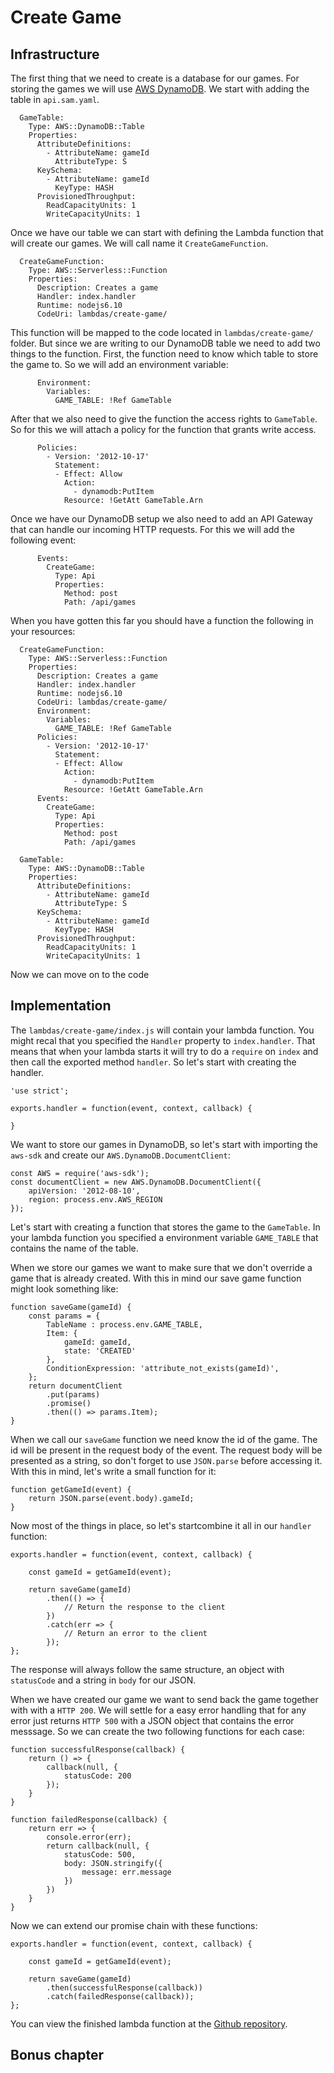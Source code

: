 # Create Game

## Infrastructure

The first thing that we need to create is a database for our games. For storing the games we will use [AWS DynamoDB](https://aws.amazon.com/dynamodb). We start with adding the table in `api.sam.yaml`.

```
  GameTable:
    Type: AWS::DynamoDB::Table
    Properties:
      AttributeDefinitions:
        - AttributeName: gameId
          AttributeType: S
      KeySchema:
        - AttributeName: gameId
          KeyType: HASH
      ProvisionedThroughput:
        ReadCapacityUnits: 1
        WriteCapacityUnits: 1
```

Once we have our table we can start with defining the Lambda function that will create our games. We will call name it `CreateGameFunction`.

```
  CreateGameFunction:
    Type: AWS::Serverless::Function
    Properties:
      Description: Creates a game
      Handler: index.handler
      Runtime: nodejs6.10
      CodeUri: lambdas/create-game/
```

This function will be mapped to the code located in `lambdas/create-game/` folder. But since we are writing to our DynamoDB table we need to add two things to the function. First, the function need to know which table to store the game to. So we will add an environment variable:

```
      Environment:
        Variables:
          GAME_TABLE: !Ref GameTable
```

After that we also need to give the function the access rights to `GameTable`. So for this we will attach a policy for the function that grants write access.

```
      Policies:
        - Version: '2012-10-17'
          Statement:
          - Effect: Allow
            Action:
              - dynamodb:PutItem
            Resource: !GetAtt GameTable.Arn
```

Once we have our DynamoDB setup we also need to add an API Gateway that can handle our incoming HTTP requests. For this we will add the following event:

```
      Events:
        CreateGame:
          Type: Api
          Properties:
            Method: post
            Path: /api/games
```

When you have gotten this far you should have a function the following in your resources:

```
  CreateGameFunction:
    Type: AWS::Serverless::Function
    Properties:
      Description: Creates a game
      Handler: index.handler
      Runtime: nodejs6.10
      CodeUri: lambdas/create-game/
      Environment:
        Variables:
          GAME_TABLE: !Ref GameTable
      Policies:
        - Version: '2012-10-17'
          Statement:
          - Effect: Allow
            Action:
              - dynamodb:PutItem
            Resource: !GetAtt GameTable.Arn
      Events:
        CreateGame:
          Type: Api
          Properties:
            Method: post
            Path: /api/games

  GameTable:
    Type: AWS::DynamoDB::Table
    Properties:
      AttributeDefinitions:
        - AttributeName: gameId
          AttributeType: S
      KeySchema:
        - AttributeName: gameId
          KeyType: HASH
      ProvisionedThroughput:
        ReadCapacityUnits: 1
        WriteCapacityUnits: 1
```

Now we can move on to the code

## Implementation

The `lambdas/create-game/index.js` will contain your lambda function. You might recal that you specified the `Handler` property to `index.handler`. That means that when your lambda starts it will try to do a `require` on `index` and then call the exported method `handler`. So let's start with creating the handler.

```
'use strict';

exports.handler = function(event, context, callback) {

}
```

We want to store our games in DynamoDB, so let's start with importing the `aws-sdk` and create our `AWS.DynamoDB.DocumentClient`:

```
const AWS = require('aws-sdk');
const documentClient = new AWS.DynamoDB.DocumentClient({
    apiVersion: '2012-08-10',
    region: process.env.AWS_REGION
});
```

Let's start with creating a function that stores the game to the `GameTable`. In your lambda function you specified a environment variable `GAME_TABLE` that contains the name of the table. 

When we store our games we want to make sure that we don't override a game that is already created. With this in mind our save game function might look something like:

```
function saveGame(gameId) {
    const params = {
        TableName : process.env.GAME_TABLE,
        Item: {
            gameId: gameId,
            state: 'CREATED'
        },
        ConditionExpression: 'attribute_not_exists(gameId)',
    };
    return documentClient
        .put(params)
        .promise()
        .then(() => params.Item);
}
```

When we call our `saveGame` function we need know the id of the game. The id will be present in the request body of the event. The request body will be presented as a string, so don't forget to use `JSON.parse` before accessing it. With this in mind, let's write a small function for it:

```
function getGameId(event) {
    return JSON.parse(event.body).gameId;
}
```

Now most of the things in place, so let's  startcombine it all in our `handler` function:

```
exports.handler = function(event, context, callback) {

    const gameId = getGameId(event);

    return saveGame(gameId)
        .then(() => {
            // Return the response to the client
        })
        .catch(err => {
            // Return an error to the client
        });
};
```

The response will always follow the same structure, an object with `statusCode` and a string in `body` for our JSON.

When we have created our game we want to send back the game together with with a `HTTP 200`. We will settle for a easy error handling that for any error just returns `HTTP 500` with a JSON object that contains the error messsage. So we can create the two following functions for each case:

```
function successfulResponse(callback) {
    return () => {
        callback(null, {
            statusCode: 200
        });
    }
}

function failedResponse(callback) {
    return err => {
        console.error(err);
        return callback(null, {
            statusCode: 500,
            body: JSON.stringify({
                message: err.message
            })
        })
    }
}
```

Now we can extend our promise chain with these functions:

```
exports.handler = function(event, context, callback) {

    const gameId = getGameId(event);

    return saveGame(gameId)
        .then(successfulResponse(callback))
        .catch(failedResponse(callback));
};
```

You can view the finished lambda function at the [Github repository](https://github.com/jayway/going-serverless-workshop/blob/master/lambdas/create-game/index.js).

## Bonus chapter


